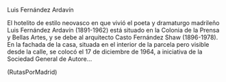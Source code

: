 Luis Fernández Ardavín 

El hotelito de estilo neovasco en que vivió el poeta y dramaturgo madrileño Luis Fernández Ardavín (1891-1962) está situado en la Colonia de la Prensa y Bellas Artes, y se debe al arquitecto Casto Fernández Shaw (1896-1978). En la fachada de la casa, situada en el interior de la parcela pero visible desde la calle, se colocó el 17 de diciembre de 1964, a iniciativa de la Sociedad General de Autore...

(RutasPorMadrid)